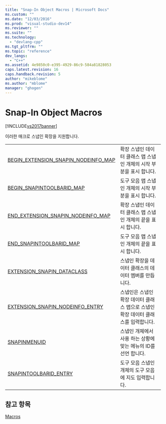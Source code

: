```yaml
---
title: "Snap-In Object Macros | Microsoft Docs"
ms.custom: ""
ms.date: "12/03/2016"
ms.prod: "visual-studio-dev14"
ms.reviewer: ""
ms.suite: ""
ms.technology: 
  - "devlang-cpp"
ms.tgt_pltfrm: ""
ms.topic: "reference"
dev_langs: 
  - "C++"
ms.assetid: 4e9850c0-e395-4929-86c9-584a81828053
caps.latest.revision: 16
caps.handback.revision: 5
author: "mikeblome"
ms.author: "mblome"
manager: "ghogen"
---
```

# Snap-In Object Macros
[!INCLUDE[vs2017banner](../../assembler/inline/includes/vs2017banner.md)]

이러한 매크로 스냅인 확장을 지원합니다.  
  
|||  
|-|-|  
|[BEGIN\_EXTENSION\_SNAPIN\_NODEINFO\_MAP](../Topic/BEGIN_EXTENSION_SNAPIN_NODEINFO_MAP.md)|확장 스냅인 데이터 클래스 맵 스냅인 개체의 시작 부분을 표시 합니다.|  
|[BEGIN\_SNAPINTOOLBARID\_MAP](../Topic/BEGIN_SNAPINTOOLBARID_MAP.md)|도구 모음 맵 스냅인 개체의 시작 부분을 표시 합니다.|  
|[END\_EXTENSION\_SNAPIN\_NODEINFO\_MAP](../Topic/END_EXTENSION_SNAPIN_NODEINFO_MAP.md)|확장 스냅인 데이터 클래스 맵 스냅인 개체의 끝을 표시 합니다.|  
|[END\_SNAPINTOOLBARID\_MAP](../Topic/END_SNAPINTOOLBARID_MAP.md)|도구 모음 맵 스냅인 개체의 끝을 표시 합니다.|  
|[EXTENSION\_SNAPIN\_DATACLASS](../Topic/EXTENSION_SNAPIN_DATACLASS.md)|스냅인 확장을 데이터 클래스의 데이터 멤버를 만듭니다.|  
|[EXTENSION\_SNAPIN\_NODEINFO\_ENTRY](../Topic/EXTENSION_SNAPIN_NODEINFO_ENTRY.md)|스냅인은 스냅인 확장 데이터 클래스 맵으로 스냅인 확장 데이터 클래스를 입력합니다.|  
|[SNAPINMENUID](../Topic/SNAPINMENUID.md)|스냅인 개체에서 사용 하는 상황에 맞는 메뉴의 ID를 선언 합니다.|  
|[SNAPINTOOLBARID\_ENTRY](../Topic/SNAPINTOOLBARID_ENTRY.md)|도구 모음 스냅인 개체의 도구 모음에 지도 입력합니다.|  
  
## 참고 항목  
 [Macros](../../atl/reference/atl-macros.md)
